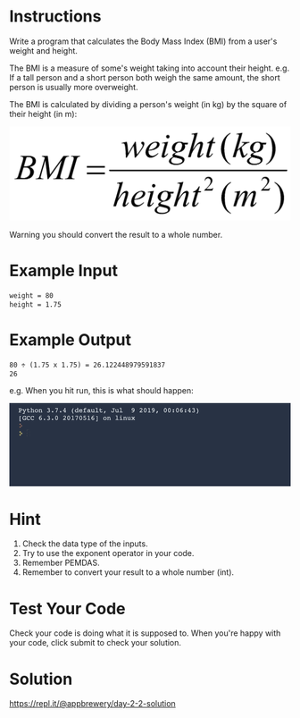 # Instructions
Write a program that calculates the Body Mass Index (BMI) from a user's weight and height.

The BMI is a measure of some's weight taking into account their height. e.g. If a tall person and a short person both weigh the same amount, the short person is usually more overweight.

The BMI is calculated by dividing a person's weight (in kg) by the square of their height (in m):

![img.png](img.png)

Warning you should convert the result to a whole number.

# Example Input
```
weight = 80
height = 1.75
```

# Example Output
```
80 ÷ (1.75 x 1.75) = 26.122448979591837
26
```
e.g. When you hit run, this is what should happen:

![img_1.png](img_1.png)

# Hint
<ol>
    <li>Check the data type of the inputs.</li>
    <li>Try to use the exponent operator in your code.</li>
    <li>Remember PEMDAS.</li>
    <li>Remember to convert your result to a whole number (int).</li>
</ol>

# Test Your Code
Check your code is doing what it is supposed to. When you're happy with your code, click submit to check your solution.

# Solution
https://repl.it/@appbrewery/day-2-2-solution